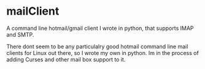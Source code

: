 # mailClient
A command line hotmail/gmail client I wrote in python, that supports IMAP and SMTP. 

There dont seem to be any particulalry good hotmail command line mail clients for Linux out there, so I wrote my own in python. 
Im in the process of adding Curses and other mail box support to it.
